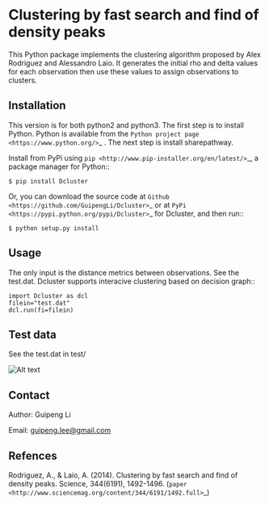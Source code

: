 Clustering by fast search and find of density peaks
===================================================
This Python package implements the clustering algorithm  proposed by Alex Rodriguez and Alessandro Laio. It generates the initial rho and delta values for each observation then use these values to assign observations to clusters.


Installation
------------
This version is for both python2 and python3.
The first step is to install Python. Python is available from the `Python project page <https://www.python.org/>`_ . The next step is install sharepathway.

Install from PyPi using `pip <http://www.pip-installer.org/en/latest/>`_, a
package manager for Python::

    $ pip install Dcluster

Or, you can download the source code at `Github <https://github.com/GuipengLi/Dcluster>`_  or at `PyPi <https://pypi.python.org/pypi/Dcluster>`_ for Dcluster, and then run::

    $ python setup.py install


Usage
-----
The only input is the distance metrics between observations. See the test.dat. Dcluster supports interacive clustering based on decision graph::

    import Dcluster as dcl
    filein="test.dat"
    dcl.run(fi=filein)


Test data
---------
See the test.dat in test/

![Alt text](GuipengLi.github.com/Dcluster/test/CLUSTER_ASSIGNATION.png)

Contact
-------
Author: Guipeng Li

Email:  guipeng.lee@gmail.com


Refences
--------
Rodriguez, A., & Laio, A. (2014). Clustering by fast search and find of density peaks. Science, 344(6191), 1492-1496. (`paper <http://www.sciencemag.org/content/344/6191/1492.full>`_)
